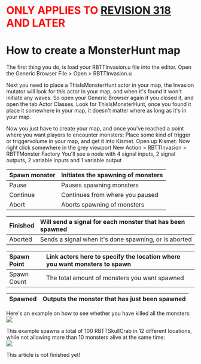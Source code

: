 # <font color='red'>ONLY APPLIES TO <a href='https://code.google.com/p/rbttinvasion/source/detail?r=318'>REVISION 318</a> AND LATER</font> #

# How to create a MonsterHunt map #

The first thing you do, is load your RBTTInvasion.u file into the editor.
Open the Generic Browser
File > Open > RBTTInvasion.u

Next you need to place a ThisIsMonsterHunt actor in your map, the Invasion mutator will look for this actor in your map, and when it's found it won't initiate any waves.
So open your Generic Browser again if you closed it, and open the tab Actor Classes. Look for ThisIsMonsterHunt, once you found it place it somewhere in your map, it doesn't matter where as long as it's in your map.

Now you just have to create your map, and once you've reached a point where you want players to encounter monsters:
Place some kind of trigger or triggervolume in your map, and get it into Kismet.
Open up Kismet. Now right click somewhere in the grey viewport New Action > RBTTInvasion > RBTTMonster Factory
You'll see a node with 4 signal inputs, 2 signal outputs, 2 variable inputs and 1 variable output


|Spawn monster |Initiates the spawning of monsters|
|:-------------|:---------------------------------|
|Pause		|Pauses spawning monsters|
|Continue	|Continues from where you paused|
|Abort		|Aborts spawning of monsters|

|Finished 	|Will send a signal for each monster that has been spawned|
|:---------|:--------------------------------------------------------|
|Aborted	|Sends a signal when it's done spawning, or is aborted|

|Spawn Point	|Link actors here to specify the location where you want monsters to spawn|
|:-----------|:------------------------------------------------------------------------|
|Spawn Count	|The total amount of monsters you want spawned|

|Spawned	|Outputs the monster that has just been spawned|
|:-------|:---------------------------------------------|

Here's an example on how to see whether you have killed all the monsters:<br>
<a href='http://images.allprog.nl/img/4024_1246478780.gif'><img src='http://images.allprog.nl/thumb/4024_1246478780.jpg' /></a>

This example spawns a total of 100 RBTTSkullCrab in 12 different locations, while not allowing more than 10 monsters alive at the same time:<br>
<a href='http://images.allprog.nl/img/8395_1246223082.gif'><img src='http://images.allprog.nl/thumb/8395_1246223082.jpg' /></a><br>


This article is not finished yet!